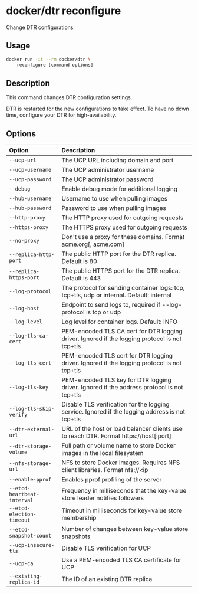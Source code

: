 <!--[metadata]>
+++
title ="reconfigure"
description="Change DTR configurations"
keywords= ["docker, dtr, cli, reconfigure"]
[menu.main]
parent="dtr_menu_reference"
identifier="dtr_reference_reconfigure"
+++
<![end-metadata]-->

# docker/dtr reconfigure

Change DTR configurations

## Usage

```bash
docker run -it --rm docker/dtr \
    reconfigure [command options]
```

## Description


This command changes DTR configuration settings.

DTR is restarted for the new configurations to take effect. To have no down
time, configure your DTR for high-availability.


## Options

| Option                    | Description                |
|:--------------------------|:---------------------------|
|`--ucp-url`|The UCP URL including domain and port|
|`--ucp-username`|The UCP administrator username|
|`--ucp-password`|The UCP administrator password|
|`--debug`|Enable debug mode for additional logging|
|`--hub-username`|Username to use when pulling images|
|`--hub-password`|Password to use when pulling images|
|`--http-proxy`|The HTTP proxy used for outgoing requests|
|`--https-proxy`|The HTTPS proxy used for outgoing requests|
|`--no-proxy`|Don't use a proxy for these domains. Format acme.org[, acme.com]|
|`--replica-http-port`|The public HTTP port for the DTR replica. Default is 80|
|`--replica-https-port`|The public HTTPS port for the DTR replica. Default is 443|
|`--log-protocol`|The protocol for sending container logs: tcp, tcp+tls, udp or internal. Default: internal|
|`--log-host`|Endpoint to send logs to, required if --log-protocol is tcp or udp|
|`--log-level`|Log level for container logs. Default: INFO|
|`--log-tls-ca-cert`|PEM-encoded TLS CA cert for DTR logging driver. Ignored if the logging protocol is not tcp+tls|
|`--log-tls-cert`|PEM-encoded TLS cert for DTR logging driver. Ignored if the logging protocol is not tcp+tls|
|`--log-tls-key`|PEM-encoded TLS key for DTR logging driver. Ignored if the address protocol is not tcp+tls|
|`--log-tls-skip-verify`|Disable TLS verification for the logging service. Ignored if the logging address is not tcp+tls|
|`--dtr-external-url`|URL of the host or load balancer clients use to reach DTR. Format https://host[:port]|
|`--dtr-storage-volume`|Full path or volume name to store Docker images in the local filesystem|
|`--nfs-storage-url`|NFS to store Docker images. Requires NFS client libraries. Format nfs://<ip|hostname>/<mountpoint>|
|`--enable-pprof`|Enables pprof profiling of the server|
|`--etcd-heartbeat-interval`|Frequency in milliseconds that the key-value store leader notifies followers|
|`--etcd-election-timeout`|Timeout in milliseconds for key-value store membership|
|`--etcd-snapshot-count`|Number of changes between key-value store snapshots|
|`--ucp-insecure-tls`|Disable TLS verification for UCP|
|`--ucp-ca`|Use a PEM-encoded TLS CA certificate for UCP|
|`--existing-replica-id`|The ID of an existing DTR replica|

